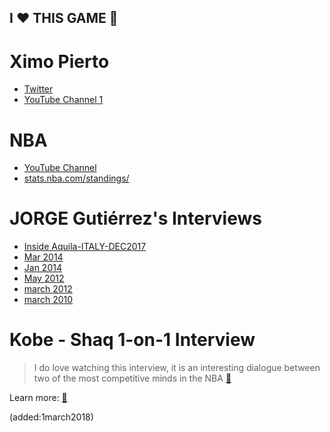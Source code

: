 I :heart: THIS GAME :basketball:
---

# Ximo Pierto

* [Twitter](https://twitter.com/XimoPierto)
* [YouTube Channel 1](https://www.youtube.com/channel/UCcuuNqCH-CiHbvXihwTOGrA/videos)

# NBA

* [YouTube Channel](https://www.youtube.com/user/NBA/videos)
* [stats.nba.com/standings/](https://stats.nba.com/standings/)

# JORGE Gutiérrez's Interviews

* [Inside Aquila-ITALY-DEC2017](https://youtu.be/X7sXeNmRLTE?t=2m48s)
* [Mar 2014](https://www.youtube.com/watch?v=ZBNDBoKVG-4)
* [Jan 2014](https://www.youtube.com/watch?v=lLDJ8f-hUrA)
* [May 2012](https://www.youtube.com/watch?v=aktg8JHqcc0)
* [march 2012](https://www.youtube.com/watch?v=7oNsmz3lKQg)
* [march 2010](https://www.youtube.com/watch?v=KkCgPk78XiY)

# Kobe - Shaq 1-on-1 Interview

> I do love watching this interview, it is an interesting dialogue
between two of the most competitive minds in the NBA  [:movie_camera:](https://www.youtube.com/watch?v=bz2-UjtZoBg)

Learn more: [:link:](https://en.wikipedia.org/wiki/Shaq%E2%80%93Kobe_feud)

(added:1march2018)



